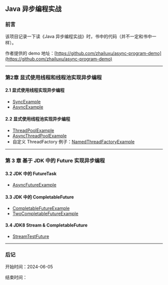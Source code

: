 ## Java 异步编程实战

### 前言
该项目记录一下读《Java 异步编程实战》时，书中的代码（并不一定和书中一样）。

作者提供的 demo 地址：[https://github.com/zhailuxu/async-program-demo](https://github.com/zhailuxu/async-program-demo)

---

### 第2章 显式使用线程和线程池实现异步编程

#### 2.1 显式使用线程实现异步编程
* [SyncExample](./src/chapter02/SyncExample.java)
* [AsyncExample](./src/chapter02/AsyncExample.java)

#### 2.2 显式使用线程池实现异步编程
* [ThreadPoolExample](./src/chapter02/ThreadPoolExample.java)
* [AsyncThreadPoolExample](./src/chapter02/AsyncThreadPoolExample.java)
* 自定义 ThreadFactory 例子：[NamedThreadFactoryExample](./src/chapter02/NamedThreadFactoryExample.java)

---

### 第 3 章 基于 JDK 中的 Future 实现异步编程

#### 3.2 JDK 中的 FutureTask
* [AsyncFutureExample](./src/chapter03/AsyncFutureExample.java)

#### 3.3 JDK 中的 CompletableFuture
* [CompletableFutureExample](./src/chapter03/CompletableFutureExample.java)
* [TwoCompletableFutureExample](./src/chapter03/TwoCompletableFutureExample.java)

#### 3.4 JDK8 Stream & CompletableFuture
* [StreamTestFuture](./src/chapter03/StreamTestFuture.java)

---

### 后记

开始时间：2024-06-05

结束时间：